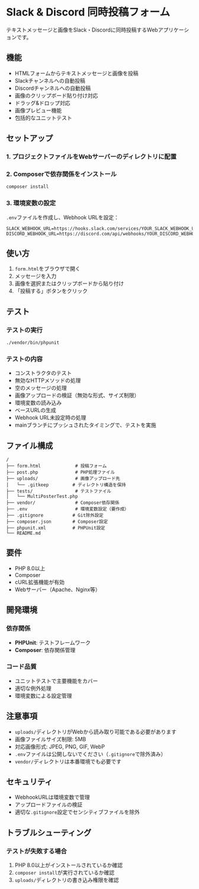 # Slack & Discord 同時投稿フォーム

テキストメッセージと画像をSlack・Discordに同時投稿するWebアプリケーションです。

## 機能

- HTMLフォームからテキストメッセージと画像を投稿
- Slackチャンネルへの自動投稿
- Discordチャンネルへの自動投稿
- 画像のクリップボード貼り付け対応
- ドラッグ&ドロップ対応
- 画像プレビュー機能
- 包括的なユニットテスト

## セットアップ

### 1. プロジェクトファイルをWebサーバーのディレクトリに配置

### 2. Composerで依存関係をインストール

```bash
composer install
```

### 3. 環境変数の設定

`.env`ファイルを作成し、Webhook URLを設定：

```env
SLACK_WEBHOOK_URL=https://hooks.slack.com/services/YOUR_SLACK_WEBHOOK_URL
DISCORD_WEBHOOK_URL=https://discord.com/api/webhooks/YOUR_DISCORD_WEBHOOK_URL
```

## 使い方

1. `form.html`をブラウザで開く
2. メッセージを入力
3. 画像を選択またはクリップボードから貼り付け
4. 「投稿する」ボタンをクリック

## テスト

### テストの実行

```bash
./vendor/bin/phpunit
```

### テストの内容

- コンストラクタのテスト
- 無効なHTTPメソッドの処理
- 空のメッセージの処理
- 画像アップロードの検証（無効な形式、サイズ制限）
- 環境変数の読み込み
- ベースURLの生成
- Webhook URL未設定時の処理
- mainブランチにプッシュされたタイミングで、テストを実施

## ファイル構成

```
/
├── form.html             # 投稿フォーム
├── post.php              # PHP処理ファイル
├── uploads/              # 画像アップロード先
│   └── .gitkeep         # ディレクトリ構造を保持
├── tests/                # テストファイル
│   └── MultiPosterTest.php
├── vendor/               # Composer依存関係
├── .env                  # 環境変数設定（要作成）
├── .gitignore           # Git除外設定
├── composer.json        # Composer設定
├── phpunit.xml          # PHPUnit設定
└── README.md
```

## 要件

- PHP 8.0以上
- Composer
- cURL拡張機能が有効
- Webサーバー（Apache、Nginx等）

## 開発環境

### 依存関係

- **PHPUnit**: テストフレームワーク
- **Composer**: 依存関係管理

### コード品質

- ユニットテストで主要機能をカバー
- 適切な例外処理
- 環境変数による設定管理

## 注意事項

- `uploads/`ディレクトリがWebから読み取り可能である必要があります
- 画像ファイルサイズ制限: 5MB
- 対応画像形式: JPEG, PNG, GIF, WebP
- `.env`ファイルは公開しないでください（`.gitignore`で除外済み）
- `vendor/`ディレクトリは本番環境でも必要です

## セキュリティ

- WebhookURLは環境変数で管理
- アップロードファイルの検証
- 適切な`.gitignore`設定でセンシティブファイルを除外

## トラブルシューティング

### テストが失敗する場合

1. PHP 8.0以上がインストールされているか確認
2. `composer install`が実行されているか確認
3. `uploads/`ディレクトリの書き込み権限を確認
